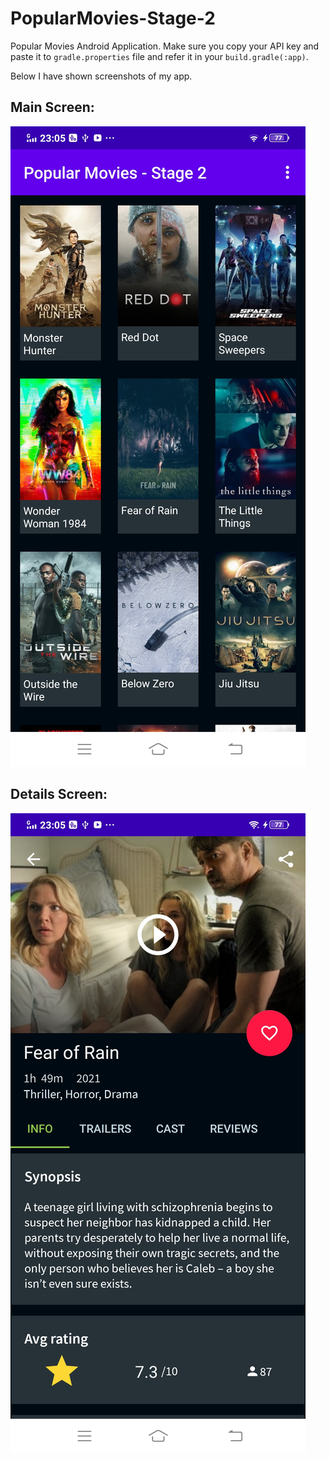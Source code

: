 # PopularMovies-Stage-2
Popular Movies Android Application.
Make sure you copy your API key and paste it to ```gradle.properties``` file and refer it in your ```build.gradle(:app)```.

Below I have shown screenshots of my app.

## Main Screen:
![alt text](https://github.com/anikkcah/ImageblobsforReadme/blob/master/part2_main_screen.jpg?raw=true)

## Details Screen:
![alt text](https://github.com/anikkcah/ImageblobsforReadme/blob/master/part2_details_screen.jpg?raw=true)
